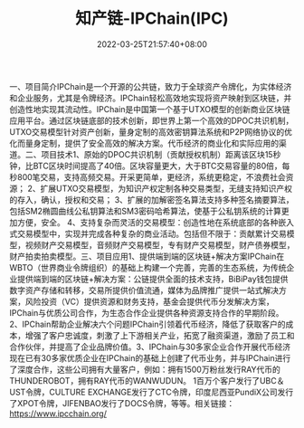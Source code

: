 ﻿---
weight: 
title: "知产链-IPChain(IPC)"
description: "IPChain是一个开源的公共链，致力于全球资产令牌化，为实体经济和企业服务，尤其是令牌经济"
date: 2022-03-25T21:57:40+08:00
lastmod: 2022-03-25T16:45:40+08:00
draft: false
authors: ["Metabd"]
featuredImage: "zhichanlian-ipchainipc.webp"
link: ""
tags: ["数字代币","知产链-IPChain(IPC)"]
categories: ["navigation"]
navigation: ["数字代币"]
lightgallery: true
toc: true
pinned: false
recommend: false
recommend1: false
---
一、项目简介IPChain是一个开源的公共链，致力于全球资产令牌化，为实体经济和企业服务，尤其是令牌经济。IPChain轻松高效地实现将资产映射到区块链，并创造性地实现其流动性。IPChain是中国第一个基于UTXO模型的创新商业区块链应用平台。通过区块链底部的技术创新，即世界上第一个高效的DPOC共识机制，UTXO交易模型针对资产创新，量身定制的高效密钥算法系统和P2P网络协议的优化而量身定制，提供了安全高效的解决方案。代币经济的商业化和实际应用的渠道。二、项目技术1、原始的DPOC共识机制（贡献授权机制）距离该区块15秒钟，比BTC区块时间提高了40倍。区块容量更大，大于BTC交易容量的80倍，每秒800笔交易，支持高频交易。开采更简单，更经济，系统更稳定，不浪费社会资源；
2、扩展UTXO交易模型，为知识产权定制各种交易类型，无缝支持知识产权的存入，确认，授权和交易；
3、扩展的加解密签名算法支持多种签名摘要算法，包括SM2椭圆曲线公私钥算法和SM3密码哈希算法，使基于公私钥系统的计算更加方便，安全。
4、支持复杂而灵活的交易模型：创造性地在系统底部的各种嵌入式交易模型中，实现并完成各种复杂的商业活动。包括但不限于：贡献累计交易模型，视频财产交易模型，音频财产交易模型，专有财产交易模型，财产债券模型，财产拍卖拍卖模型。三、项目应用1、提供端到端的区块链+解决方案IPChain在WBTO（世界商业令牌组织）的基础上构建一个完善，完善的生态系统，为传统企业提供端到端的区块链+解决方案：公链提供全面的技术支持，BiBiPay钱包提供数字资产存储和转移，交易所提供价值流通，媒体为品牌推广提供一站式解决方案，风险投资（VC）提供资源和财务支持，基金会提供代币分发解决方案，IPChain与优质公司合作，为生态合作企业提供各种资源支持合作的早期阶段。2、IPChain帮助企业解决六个问题IPChain引领着代币经济，降低了获取客户的成本，增强了客户忠诚度，刺激了上下游相关产业，拓宽了融资渠道，激励了员工和合作伙伴，并提高了企业品牌价值。3、IPChain与30多家企业合作开展代币经济现在已有30多家优质企业在IPChain的基础上创建了代币业务，并与IPChain进行了深度合作，这些公司拥有大量客户，例如：拥有1500万粉丝发行RAY代币的THUNDEROBOT，拥有RAY代币的WANWUDUN。 1百万个客户发行了UBC＆UST令牌，CULTURE EXCHANGE发行了CTC令牌，印度尼西亚PundiX公司发行了XPOT令牌，JIFENBAO发行了DOCS令牌，等等。相关链接：
https://www.ipcchain.org/
